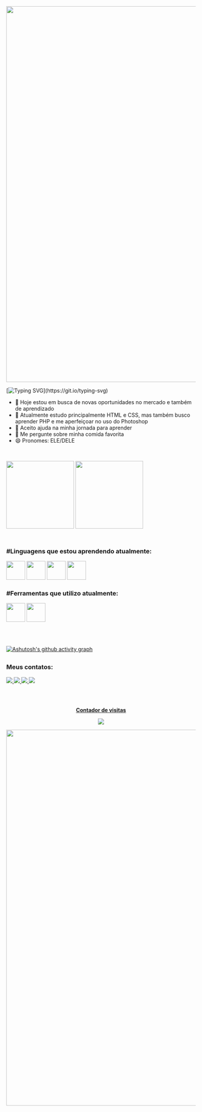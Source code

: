 <img width=1000 src = 'https://capsule-render.vercel.app/api?type=waving&height=250&color=0:0194DD,100:050F2C&text=Seja%20bem%20vindo!&section=header&reversal=false&textBg=false&fontColor=ffffff&animation=twinkling&descAlign=84&descAlignY=86'>

[![Typing SVG](https://readme-typing-svg.demolab.com?font=Comic+Sans&weight=500&size=30&pause=1000&color=0194DD&center=true&vCenter=true&random=false&width=1000&lines=Ol%C3%A1%2C+eu+sou+Ismael+Pereira!)](https://git.io/typing-svg)

- 🔭 Hoje estou em busca de novas oportunidades no mercado e também de aprendizado
- 🌱 Atualmente estudo principalmente HTML e CSS, mas também busco aprender PHP e me aperfeiçoar no uso do Photoshop
- 🤔 Aceito ajuda na minha jornada para aprender
- 💬 Me pergunte sobre minha comida favorita
- 😄 Pronomes: ELE/DELE

##
<br>
 <div width=1000>
   <img  height="180em" src="https://github-readme-stats.vercel.app/api?username=ismapereira&show_icons=true&theme=transparent&hide_border=false&title_color=0194DD&icon_color=0194DD&text_color=ffffff">
   <img height="180em" src="https://github-readme-stats.vercel.app/api/top-langs/?username=ismapereira&layout=compact&theme=transparent&hide_border=false&title_color=0194DD&text_color=ffffff">
 </div>

<br>

##


### #Linguagens que estou aprendendo atualmente:
<div>
  <img height="50em" src="https://cdn.jsdelivr.net/gh/devicons/devicon@latest/icons/html5/html5-original.svg" />
  <img height="50em" src="https://cdn.jsdelivr.net/gh/devicons/devicon@latest/icons/css3/css3-original.svg" />
  <img height="50em" src="https://cdn.jsdelivr.net/gh/devicons/devicon@latest/icons/php/php-original.svg" />
  <img height="50em" src="https://cdn.jsdelivr.net/gh/devicons/devicon@latest/icons/mysql/mysql-original-wordmark.svg" />

</div>

### #Ferramentas que utilizo atualmente:
<div>
  <img height="50em" src="https://cdn.jsdelivr.net/gh/devicons/devicon@latest/icons/photoshop/photoshop-original.svg" />
  <img height="50em" src="https://cdn.jsdelivr.net/gh/devicons/devicon@latest/icons/vscode/vscode-original.svg" />
</div>          
 
##
<br>

[![Ashutosh's github activity graph](https://github-readme-activity-graph.vercel.app/graph?username=ismapereira&theme=react-dark&radius=10&color=ffffff&line=0194DD)](https://github.com/ashutosh00710/github-readme-activity-graph)

##
### Meus contatos:

<div>
 <a href="mailto:ismaelpf15@gmail.com"><img src="https://img.shields.io/badge/Gmail-D14836?style=for-the-badge&logo=gmail&logoColor=white"> 
 <a href="https://www.instagram.com/_ismapereira/"><img src="https://img.shields.io/badge/Instagram-E4405F?style=for-the-badge&logo=instagram&logoColor=white"> 
 <a href="https://www.linkedin.com/in/ismael-pereira-feitosa-ba2aa91a9/"><img src="https://img.shields.io/badge/LinkedIn-0077B5?style=for-the-badge&logo=linkedin&logoColor=white"> 
 <a href="[https://w.app/ENs5ci](https://wa.me/5575991129432?text=Ol%C3%A1,%20eu%20gostaria%20de%20contratar%20os%20servi%C3%A7os%20de%20Front-End)"><img src="https://img.shields.io/badge/WhatsApp-25D366?style=for-the-badge&logo=whatsapp&logoColor=white"> 
</div>

##
<div align="center">
 <br><p align="center"><b>Contador de visitas</b></p>
 <img align="center" src="https://profile-counter.glitch.me/ismapereira/count.svg"></p>
</div>
 
 
<img width=1000 src = 'https://capsule-render.vercel.app/api?type=waving&height=250&color=0:050F2C,100:0194DD&section=footer&reversal=false&textBg=false&fontColor=ffffff&animation=twinkling&descAlign=84&descAlignY=86'>
